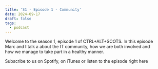 ```yaml
---
title: 'S1 - Episode 1 - Community'
date: 2024-09-17
draft: false
tags:
  - podcast
---
```


Welcome to the season 1, episode 1 of CTRL+ALT+SCOTS. In this episode Marc and I talk a about the IT community, how we are both involved and how we manage to take part in a healthy manner. 

Subscribe to us on Spotify, on iTunes or listen to the episode right here